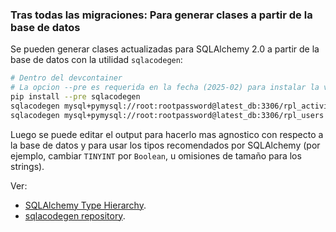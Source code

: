 
### Tras todas las migraciones: Para generar clases a partir de la base de datos

Se pueden generar clases actualizadas para SQLAlchemy 2.0 a partir de la base de datos con la utilidad `sqlacodegen`:

```bash
# Dentro del devcontainer
# La opcion --pre es requerida en la fecha (2025-02) para instalar la version 3.0.0rc5 que soporta SQLAlchemy 2.0
pip install --pre sqlacodegen
sqlacodegen mysql+pymysql://root:rootpassword@latest_db:3306/rpl_activities > generated_activities_models.py
sqlacodegen mysql+pymysql://root:rootpassword@latest_db:3306/rpl_users > generated_users_models.py
```

Luego se puede editar el output para hacerlo mas agnostico con respecto a la base de datos y para usar los tipos recomendados por SQLAlchemy (por ejemplo, cambiar `TINYINT` por `Boolean`, u omisiones de tamaño para los strings). 

Ver: 
- [SQLAlchemy Type Hierarchy](https://docs.sqlalchemy.org/en/20/core/type_basics.html).
- [sqlacodegen repository](https://github.com/agronholm/sqlacodegen).
